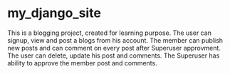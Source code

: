 # my_django_site
This is a blogging project, created for learning purpose. The user can signup, view and post a blogs from his account. The member can publish new posts and can comment on every post after Superuser approvment. The user can delete, update his post and comments. The Superuser has ability to approve the member post and comments.
